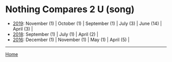 # Nothing Compares 2 U (song)

  * [2019](./nothing-compares-2-u-song-2019.md): 
      November (1) | 
      October (1) | 
      September (1) | 
      July (3) | 
      June (14) | 
      April (3) | 
  * [2018](./nothing-compares-2-u-song-2018.md): 
      September (1) | 
      July (1) | 
      April (2) | 
  * [2016](./nothing-compares-2-u-song-2016.md): 
      December (1) | 
      November (1) | 
      May (1) | 
      April (5) | 

----

[Home](../)
